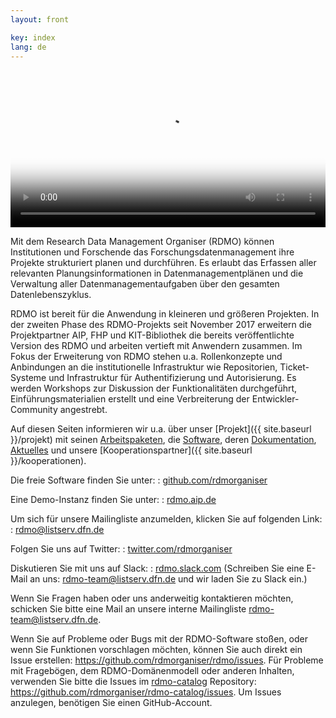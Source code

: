 ```yaml
---
layout: front

key: index
lang: de
---
```


<video poster="{{ site.baseurl}}/img/promo/videos/was-ist-rdmo_frame.jpg" controls="controls" style="width: 100%;">
<source src="{{ site.baseurl}}/img/promo/videos/was-ist-rdmo_v4.mp4" type="video/mp4">Your browser does not support the video tag.</video>

Mit dem Research Data Management Organiser (RDMO) können Institutionen und Forschende das Forschungsdatenmanagement ihre Projekte strukturiert planen und durchführen. Es erlaubt das Erfassen aller relevanten Planungsinformationen in Datenmanagementplänen und die Verwaltung aller Datenmanagementaufgaben über den gesamten Datenlebenszyklus.

RDMO ist bereit für die Anwendung in kleineren und größeren Projekten. In der zweiten Phase des RDMO-Projekts seit November 2017 erweitern die Projektpartner AIP, FHP und KIT-Bibliothek die bereits veröffentlichte Version des RDMO und arbeiten vertieft mit Anwendern zusammen. Im Fokus der Erweiterung von RDMO stehen u.a. Rollenkonzepte und Anbindungen an die institutionelle Infrastruktur wie Repositorien,
Ticket-Systeme und Infrastruktur für Authentifizierung und Autorisierung. Es werden Workshops zur Diskussion der Funktionalitäten durchgeführt, Einführungsmaterialien erstellt und eine Verbreiterung der Entwickler-Community angestrebt.

Auf diesen Seiten informieren wir u.a. über unser [Projekt]({{ site.baseurl }}/projekt) mit seinen [Arbeitspaketen]({{site.baseurl}}/arbeitspakete), die [Software]({{site.baseurl}}/software), deren [Dokumentation]({{site.baseurl}}/dokumentation), [Aktuelles]({{site.baseurl}}/aktuelles) und unsere [Kooperationspartner]({{ site.baseurl }}/kooperationen).

Die freie Software finden Sie unter:
: [github.com/rdmorganiser](https://github.com/rdmorganiser)

Eine Demo-Instanz finden Sie unter:
: [rdmo.aip.de](https://rdmo.aip.de)

Um sich für unsere Mailingliste anzumelden, klicken Sie auf folgenden Link:
: [rdmo@listserv.dfn.de](https://www.listserv.dfn.de/sympa/info/rdmo)

Folgen Sie uns auf Twitter:
: [twitter.com/rdmorganiser](https://twitter.com/rdmorganiser)

Diskutieren Sie mit uns auf Slack:
: [rdmo.slack.com](https://rdmo.slack.com)
(Schreiben Sie eine E-Mail an uns: <a href="mailto:rdmo-team@listserv.dfn.de">rdmo-team@listserv.dfn.de</a> und wir laden Sie zu Slack ein.)

Wenn Sie Fragen haben oder uns anderweitig kontaktieren möchten, schicken Sie bitte eine Mail an unsere interne Mailingliste <a href="mailto:rdmo-team@listserv.dfn.de">rdmo-team@listserv.dfn.de</a>.

Wenn Sie auf Probleme oder Bugs mit der RDMO-Software stoßen, oder wenn Sie Funktionen vorschlagen möchten, können Sie auch direkt ein Issue erstellen: <https://github.com/rdmorganiser/rdmo/issues>. Für Probleme mit Fragebögen, dem RDMO-Domänenmodell oder anderen Inhalten, verwenden Sie bitte die Issues im [rdmo-catalog](https://github.com/rdmorganiser/rdmo-catalog) Repository: <https://github.com/rdmorganiser/rdmo-catalog/issues>. Um Issues anzulegen, benötigen Sie einen GitHub-Account.
